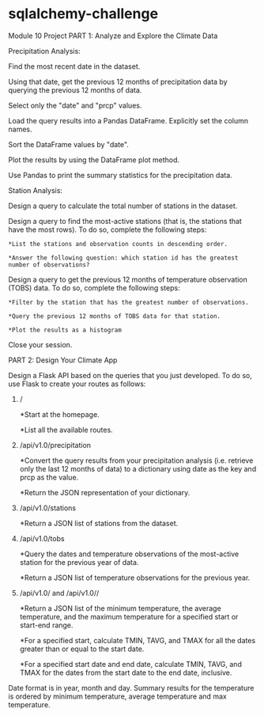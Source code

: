 # sqlalchemy-challenge
Module 10 Project
PART 1: Analyze and Explore the Climate Data

Precipitation Analysis:

Find the most recent date in the dataset.

Using that date, get the previous 12 months of precipitation data by querying the previous 12 months of data.

Select only the "date" and "prcp" values.

Load the query results into a Pandas DataFrame. Explicitly set the column names.

Sort the DataFrame values by "date".

Plot the results by using the DataFrame plot method.

Use Pandas to print the summary statistics for the precipitation data.

Station Analysis:

Design a query to calculate the total number of stations in the dataset.

Design a query to find the most-active stations (that is, the stations that have the most rows). To do so, complete the following steps:

    *List the stations and observation counts in descending order.

    *Answer the following question: which station id has the greatest number of observations?

Design a query to get the previous 12 months of temperature observation (TOBS) data. To do so, complete the following steps:

    *Filter by the station that has the greatest number of observations.

    *Query the previous 12 months of TOBS data for that station.

    *Plot the results as a histogram

Close your session.

PART 2: Design Your Climate App

Design a Flask API based on the queries that you just developed. To do so, use Flask to create your routes as follows:

1. /

    *Start at the homepage.

    *List all the available routes.

2. /api/v1.0/precipitation

    *Convert the query results from your precipitation analysis (i.e. retrieve only the last 12 months of data) to a dictionary using date as the key and prcp as the value.

    *Return the JSON representation of your dictionary.

3. /api/v1.0/stations

    *Return a JSON list of stations from the dataset.

4. /api/v1.0/tobs

    *Query the dates and temperature observations of the most-active station for the previous year of data.

    *Return a JSON list of temperature observations for the previous year.

5. /api/v1.0/<start> and /api/v1.0/<start>/<end>

    *Return a JSON list of the minimum temperature, the average temperature, and the maximum temperature for a specified start or start-end range.

    *For a specified start, calculate TMIN, TAVG, and TMAX for all the dates greater than or equal to the start date.

    *For a specified start date and end date, calculate TMIN, TAVG, and TMAX for the dates from the start date to the end date, inclusive.

Date format is in year, month and day. Summary results for the temperature is ordered by minimum temperature, average temperature and max temperature. 
